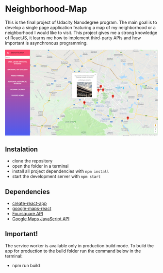 # Neighborhood-Map

This is the final project of Udacity Nanodegree program. The main goal is to develop a single page application featuring a map of my neighborhood or a neighborhood I would like to visit. This project gives me a strong knowledge of ReactJS, it learns me how to implement third-party APIs and how important is asynchronous programming.

![picture](screenshot/1.png)

## Instalation

* clone the repository
* open the folder in a terminal
* install all project dependencies with `npm install`
* start the development server with `npm start`

## Dependencies

* [create-react-app](https://github.com/facebook/create-react-app)
* [google-maps-react](https://github.com/fullstackreact/google-maps-react)
* [Foursquare API](https://foursquare.com/)
* [Google Maps JavaScript API](https://developers.google.com/maps/documentation/javascript/tutorial)

## Important!

The service worker is available only in production build mode.
To build the app for production to the build folder run the command below in the terminal:

* npm run build



